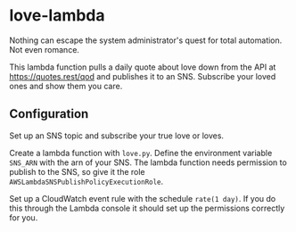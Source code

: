 # love-lambda

Nothing can escape the system administrator's quest for total automation. Not even romance.

This lambda function pulls a daily quote about love down from the API at https://quotes.rest/qod and publishes it to an SNS. Subscribe your loved ones and show them you care.

## Configuration
Set up an SNS topic and subscribe your true love or loves. 

Create a lambda function with `love.py`. Define the environment variable `SNS_ARN` with the arn of your SNS. The lambda function needs permission to publish to the SNS, so give it the role `AWSLambdaSNSPublishPolicyExecutionRole`. 

Set up a CloudWatch event rule with the schedule `rate(1 day)`. If you do this through the Lambda console it should set up the permissions correctly for you.